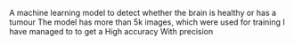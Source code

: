 A machine learning model to detect whether the brain is healthy or has a tumour
The model has more than 5k images, which were used for training
I have managed to to get a High accuracy With precision
